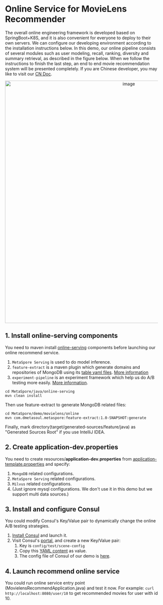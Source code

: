 # Online Service for MovieLens Recommender

The overall online engineering framework is developed based on SpringBoot+K8S, and it is also convenient for everyone to deploy to their own servers. We can configure our developing environment according to the installation instructions below. In this demo, our online pipeline consists of several modules such as user modeling, recall, ranking, diversity and summary retrieval, as described in the figure below. When we follow the instructions to finish the last step, an end to end movie recommendation system will be presented completely. If you are Chinese developer, you may like to visit our [CN Doc](README-CN.md).

<p align="center">
   <img width="800" alt="image" src="https://user-images.githubusercontent.com/7464971/160770284-26bd3885-4d47-4c00-9260-b3dc1aeb4263.png">
</p>

## 1. Install online-serving components
You need to maven install [online-serving](../../../java/online-serving) components 
before launching our online recommend service.
1. `MetaSpore Serving` is used to do model inference.
2. `feature-extract` is a maven plugin which generate domains and repositories of MongoDB using its [table yaml files](src/main/resources/tables). [More information](../../../java/online-serving/feature-extract/README.md)
3. `experiment-pipeline` is an experiment framework which help us do A/B testing more easily. [More information](../../../java/online-serving/experiment-pipeline/README.md).
```
cd MetaSpore/java/online-serving
mvn clean install 
```
Then use feature-extract to generate MongoDB related files:
```
cd MetaSpore/demo/movielens/online
mvn com.dmetasoul.metaspore:feature-extract:1.0-SNAPSHOT:generate
```
Finally, mark directory(target/generated-sources/feature/java) as "Generated Sources Root" if you use IntelliJ IDEA.

## 2. Create application-dev.properties
You need to create resources/**application-dev.properties** from [application-template.properties](src/main/resources/application-template.properties) and specify:
1. `MongoDB` related configurations. 
2. `MetaSpore Serving` related configurations.
3. `Milvus` related configurations.
4. (Just ignore mysql configurations. We don't use it in this demo but we support multi data sources.)

## 3. Install and configure Consul
You could modify Consul's Key/Value pair to dynamically change the online A/B testing strategies.
1. [Install Consul](https://www.consul.io/downloads) and launch it.
2. Visit Consul's [portal](http://localhost:8500/ui/dc1/kv), and create a new Key/Value pair:
   1. Key is `config/test/scene-config`
   2. Copy this [YAML content](src/main/resources/experiment.yaml) as value. 
   3. The config file of Consul of our demo is [here](src/main/resources/bootstrap.yml).

## 4. Launch recommend online service
You could run online service entry point (MovielensRecommendApplication.java) and test it now.
For example: `curl http://localhost:8080/user/10` to get recommended movies for user with id 10.

